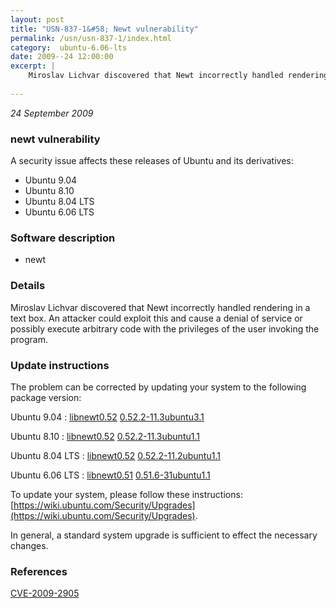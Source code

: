 ```yaml
---
layout: post
title: "USN-837-1&#58; Newt vulnerability"
permalink: /usn/usn-837-1/index.html
category:  ubuntu-6.06-lts
date: 2009--24 12:00:00
excerpt: |
    Miroslav Lichvar discovered that Newt incorrectly handled rendering in a text box. An attacker could exploit this and cause a denial of service or possibly execute arbitrary code with the privileges of the user invoking the program. 
    
--- 
```

 
 

*24 September 2009*

### newt vulnerability

A security issue affects these releases of Ubuntu and its derivatives:

* Ubuntu 9.04
* Ubuntu 8.10
* Ubuntu 8.04 LTS
* Ubuntu 6.06 LTS

### Software description

* newt 

### Details

Miroslav Lichvar discovered that Newt incorrectly handled rendering in a text box. An attacker could exploit this and cause a denial of service or possibly execute arbitrary code with the privileges of the user invoking the program. 

### Update instructions

The problem can be corrected by updating your system to the following package version:

Ubuntu 9.04
 : [libnewt0.52](https://launchpad.net/ubuntu/+source/newt) <span> [0.52.2-11.3ubuntu3.1](https://launchpad.net/ubuntu/+source/newt/0.52.2-11.3ubuntu3.1) </span> 

Ubuntu 8.10
 : [libnewt0.52](https://launchpad.net/ubuntu/+source/newt) <span> [0.52.2-11.3ubuntu1.1](https://launchpad.net/ubuntu/+source/newt/0.52.2-11.3ubuntu1.1) </span> 

Ubuntu 8.04 LTS
 : [libnewt0.52](https://launchpad.net/ubuntu/+source/newt) <span> [0.52.2-11.2ubuntu1.1](https://launchpad.net/ubuntu/+source/newt/0.52.2-11.2ubuntu1.1) </span> 

Ubuntu 6.06 LTS
 : [libnewt0.51](https://launchpad.net/ubuntu/+source/newt) <span> [0.51.6-31ubuntu1.1](https://launchpad.net/ubuntu/+source/newt/0.51.6-31ubuntu1.1) </span> 

To update your system, please follow these instructions: [https://wiki.ubuntu.com/Security/Upgrades](https://wiki.ubuntu.com/Security/Upgrades).

In general, a standard system upgrade is sufficient to effect the necessary changes. 

### References

 
 [CVE-2009-2905](http://people.ubuntu.com/~ubuntu-security/cve/CVE-2009-2905)
 

